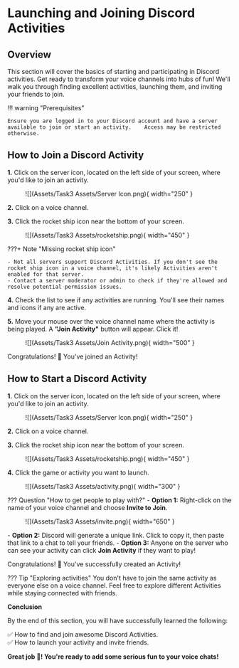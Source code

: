# **Launching and Joining Discord Activities**

## Overview

This section will cover the basics of starting and participating in Discord activities. Get ready to transform your voice channels into hubs of fun! We'll walk you through finding excellent activities, launching them, and inviting your friends to join.

!!! warning "Prerequisites"

    Ensure you are logged in to your Discord account and have a server available to join or start an activity.    Access may be restricted otherwise.


## How to Join a Discord Activity

**1.** Click on the server icon, located on the left side of your screen, where you'd like to join an activity.

<figure markdown="span">
  ![](Assets/Task3 Assets/Server Icon.png){ width="250" }
</figure>

**2.** Click on a voice channel.

**3.** Click the rocket ship icon near the bottom of your screen.

<figure markdown="span">
  ![](Assets/Task3 Assets/rocketship.png){ width="450" }
</figure>

???+ Note "Missing rocket ship icon"

    - Not all servers support Discord Activities. If you don't see the rocket ship icon in a voice channel, it's likely Activities aren't enabled for that server.
    - Contact a server moderator or admin to check if they're allowed and resolve potential permission issues.

**4.** Check the list to see if any activities are running. You'll see their names and icons if any are active.

**5.** Move your mouse over the voice channel name where the activity is being played. A **"Join Activity"** button will appear. Click it!

<figure markdown="span">
  ![](Assets/Task3 Assets/Join Activity.png){ width="500" }
</figure>

Congratulations! 🎉  You've joined an Activity! 

## How to Start a Discord Activity

**1.** Click on the server icon, located on the left side of your screen, where you'd like to join an activity.
<figure markdown="span">
  ![](Assets/Task3 Assets/Server Icon.png){ width="250" }
</figure>

**2.** Click on a voice channel.

**3.** Click the rocket ship icon near the bottom of your screen.
<figure markdown="span">
  ![](Assets/Task3 Assets/rocketship.png){ width="450" }
</figure>

**4.** Click the game or activity you want to launch.
<figure markdown="span">
  ![](Assets/Task3 Assets/activity.png){ width="300" }
</figure>

??? Question "How to get people to play with?"
    - **Option 1:** Right-click on the name of your voice channel and choose **Invite to Join**.
    <figure markdown="span">
        ![](Assets/Task3 Assets/invite.png){ width="650" }
    </figure>
    - **Option 2:** Discord will generate a unique link. Click to copy it, then paste that link to a chat to tell your friends.
    - **Option 3:** Anyone on the server who can see your activity can click **Join Activity** if they want to play!

Congratulations! 🎉  You've successfully created an Activity!

??? Tip "Exploring activities"
    You don't have to join the same activity as everyone else on a voice channel. Feel free to explore different Activities while staying connected with friends.

**Conclusion**

By the end of this section, you will have successfully learned the following:

✅ How to find and join awesome Discord Activities.  
✅ How to launch your activity and invite friends.

**Great job 🤗! You're ready to add some serious fun to your voice chats!**
